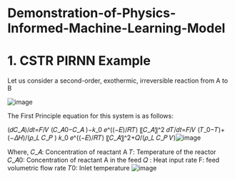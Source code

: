 # Demonstration-of-Physics-Informed-Machine-Learning-Model

# 1. CSTR PIRNN Example

Let us consider a second-order, exothermic, irreversible reaction from A to B

![image](https://github.com/Keerthana-Vellayappan/Demonstration-of-Physics-Informed-Machine-Learning-Model/assets/160836399/c1337cf1-eb78-47d7-b95b-1ce399d0ad10)


The First Principle equation for this system is as follows:

(𝑑𝐶_𝐴)/𝑑𝑡=𝐹/𝑉 (𝐶_𝐴0−𝐶_𝐴 )−𝑘_0 𝑒^((−𝐸)/𝑅𝑇) 〖𝐶_𝐴〗^2
𝑑𝑇/𝑑𝑡=𝐹/𝑉 (𝑇_0−𝑇)+(−𝛥𝐻)/(𝜌_𝐿 𝐶_𝑃 ) 𝑘_0 𝑒^((−𝐸)/𝑅𝑇) 〖𝐶_𝐴〗^2+𝑄/(𝜌_𝐿 𝐶_𝑃 𝑉)![image](https://github.com/Keerthana-Vellayappan/Demonstration-of-Physics-Informed-Machine-Learning-Model/assets/160836399/da9e944b-1b0c-4694-8b48-2a21f49d55ed)

Where,
𝐶_𝐴: Concentration of reactant A 
𝑇: Temperature of the reactor 
𝐶_𝐴0: Concentration of reactant A in the feed 
 𝑄 :  Heat input rate 
F: feed volumetric flow rate
𝑇0: Inlet temperature
![image](https://github.com/Keerthana-Vellayappan/Demonstration-of-Physics-Informed-Machine-Learning-Model/assets/160836399/326533d7-df71-4c60-909f-b4b0dc7f58d8)

